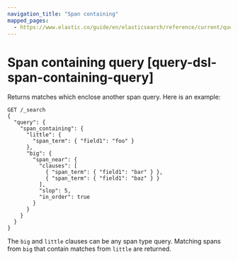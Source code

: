 ```yaml
---
navigation_title: "Span containing"
mapped_pages:
  - https://www.elastic.co/guide/en/elasticsearch/reference/current/query-dsl-span-containing-query.html
---
```


# Span containing query [query-dsl-span-containing-query]


Returns matches which enclose another span query. Here is an example:

```console
GET /_search
{
  "query": {
    "span_containing": {
      "little": {
        "span_term": { "field1": "foo" }
      },
      "big": {
        "span_near": {
          "clauses": [
            { "span_term": { "field1": "bar" } },
            { "span_term": { "field1": "baz" } }
          ],
          "slop": 5,
          "in_order": true
        }
      }
    }
  }
}
```

The `big` and `little` clauses can be any span type query. Matching spans from `big` that contain matches from `little` are returned.

